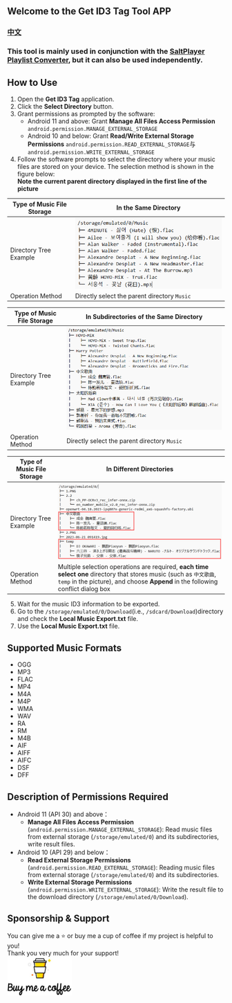 ## Welcome to the Get ID3 Tag Tool APP

### [中文](README.md)

### This tool is mainly used in conjunction with the [SaltPlayer Playlist Converter](https://github.com/Winnie0408/SaltPlayerConverter), but it can also be used independently.

## How to Use

1. Open the **Get ID3 Tag** application.
2. Click the **Select Directory** button.
3. Grant permissions as prompted by the software:
    * Android 11 and above: Grant **Manage All Files Access Permission** `android.permission.MANAGE_EXTERNAL_STORAGE`
    * Android 10 and below: Grant **Read/Write External Storage Permissions** `android.permission.READ_EXTERNAL_STORAGE`与`android.permission.WRITE_EXTERNAL_STORAGE`
4. Follow the software prompts to select the directory where your music files are stored on your device. The selection method is shown in the figure below:<br>
   **Note the current parent directory displayed in the first line of the picture**

| Type of Music File Storage | In the Same Directory                        |
|----------------------------|----------------------------------------------|
| Directory Tree Example     | ![img.png](markdownResources/img1.png)       | 
| Operation Method           | Directly select the parent directory `Music` | 

| Type of Music File Storage | In Subdirectories of the Same Directory      | 
|----------------------------|----------------------------------------------|
| Directory Tree Example     | ![img.png](markdownResources/img2.png)       |
| Operation Method           | Directly select the parent directory `Music` |

| Type of Music File Storage | In Different Directories                                                                                                                                                                             |
|----------------------------|------------------------------------------------------------------------------------------------------------------------------------------------------------------------------------------------------|
| Directory Tree Example     | ![img.png](markdownResources/img3.png)                                                                                                                                                               |
| Operation Method           | Multiple selection operations are required, **each time select one** directory that stores music (such as `中文歌曲`, `temp` in the picture), and choose **Append** in the following conflict dialog box |

5. Wait for the music ID3 information to be exported.
6. Go to the `/storage/emulated/0/Download`(i.e., `/sdcard/Download`)directory and check the **Local Music Export.txt** file.
7. Use the **Local Music Export.txt** file.

## Supported Music Formats

- OGG
- MP3
- FLAC
- MP4
- M4A
- M4P
- WMA
- WAV
- RA
- RM
- M4B
- AIF
- AIFF
- AIFC
- DSF
- DFF

## Description of Permissions Required

- Android 11 (API 30) and above：
    - **Manage All Files Access Permission** (`android.permission.MANAGE_EXTERNAL_STORAGE`): Read music files from external storage (`/storage/emulated/0`) and its subdirectories, write result files.
- Android 10 (API 29) and below：
    - **Read External Storage Permissions** (`android.permission.READ_EXTERNAL_STORAGE`): Reading music files from external storage (`/storage/emulated/0`) and its subdirectories.
    - **Write External Storage Permissions** (`android.permission.WRITE_EXTERNAL_STORAGE`): Write the result file to the download directory (`/storage/emulated/0/Download`).

## Sponsorship & Support

You can give me a ⭐ or buy me a cup of coffee if my project is helpful to you!<br>
Thank you very much for your support!<br>
<a  href="markdownResources/Alipay WeChatPay.jpg">
<img src="markdownResources/Sponsorship.png" width = "150" height = "90" alt="alipay.jpg" align=center />
</a>